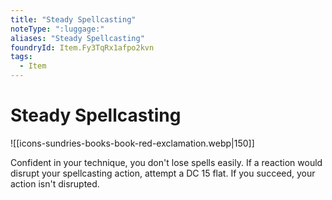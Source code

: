 ```yaml
---
title: "Steady Spellcasting"
noteType: ":luggage:"
aliases: "Steady Spellcasting"
foundryId: Item.Fy3TqRx1afpo2kvn
tags:
  - Item
---
```


# Steady Spellcasting
![[icons-sundries-books-book-red-exclamation.webp|150]]

Confident in your technique, you don't lose spells easily. If a reaction would disrupt your spellcasting action, attempt a DC 15 flat. If you succeed, your action isn't disrupted.
